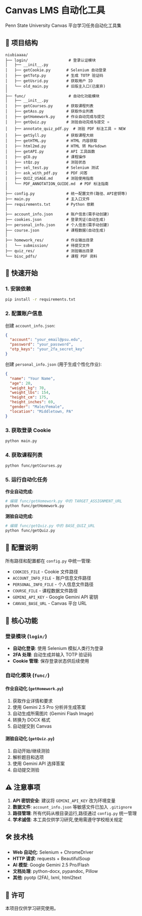 # Canvas LMS 自动化工具

Penn State University Canvas 平台学习任务自动化工具集

## 📁 项目结构

```
niubiaaaa/
├── login/                  # 登录认证模块
│   ├── __init__.py
│   ├── getCookie.py       # Selenium 自动登录
│   ├── getTotp.py         # 生成 TOTP 验证码
│   ├── getUsrid.py        # 获取用户 ID
│   └── old_main.py        # 旧版主入口(已废弃)
│
├── func/                   # 自动化功能模块
│   ├── __init__.py
│   ├── getCourses.py      # 获取课程列表
│   ├── getAss.py          # 获取作业列表
│   ├── getHomework.py     # 作业自动完成与提交
│   ├── getQuiz.py         # 测验自动完成与提交 ⭐
│   ├── annotate_quiz_pdf.py  # 测验 PDF 标注工具 ⭐ NEW
│   ├── getSyll.py         # 获取课程大纲
│   ├── getHTML.py         # HTML 内容获取
│   ├── html2md.py         # HTML 转 Markdown
│   ├── getAPI.py          # API 工具函数
│   ├── gCO.py             # 课程操作
│   ├── stQz.py            # 测验状态
│   ├── sel_test.py        # Selenium 测试
│   ├── ask_with_pdf.py    # PDF 问答
│   ├── QUIZ_USAGE.md      # 测验使用指南
│   └── PDF_ANNOTATION_GUIDE.md  # PDF 标注指南
│
├── config.py              # 统一配置文件(路径、API密钥等)
├── main.py                # 主入口文件
├── requirements.txt       # Python 依赖
│
├── account_info.json      # 账户信息(需手动创建)
├── cookies.json           # 登录凭证(自动生成)
├── personal_info.json     # 个人信息(需手动创建)
├── course.json            # 课程数据(自动生成)
│
├── homework_res/          # 作业输出目录
│   └── submission/        # 待提交文件
├── quiz_res/              # 测验输出目录
└── bisc_pdfs/             # 课程 PDF 资料
```

## 🚀 快速开始

### 1. 安装依赖

```bash
pip install -r requirements.txt
```

### 2. 配置账户信息

创建 `account_info.json`:

```json
{
  "account": "your_email@psu.edu",
  "password": "your_password",
  "otp_keys": "your_2fa_secret_key"
}
```

创建 `personal_info.json` (用于生成个性化作业):

```json
{
  "name": "Your Name",
  "age": 20,
  "weight_kg": 70,
  "weight_lbs": 154,
  "height_cm": 175,
  "height_inches": 69,
  "gender": "Male/Female",
  "location": "Middletown, PA"
}
```

### 3. 获取登录 Cookie

```bash
python main.py
```

### 4. 获取课程列表

```bash
python func/getCourses.py
```

### 5. 运行自动化任务

**作业自动完成:**
```bash
# 编辑 func/getHomework.py 中的 TARGET_ASSIGNMENT_URL
python func/getHomework.py
```

**测验自动完成:**
```bash
# 编辑 func/getQuiz.py 中的 BASE_QUIZ_URL
python func/getQuiz.py
```

## 🔧 配置说明

所有路径和配置都在 `config.py` 中统一管理:

- `COOKIES_FILE` - Cookie 文件路径
- `ACCOUNT_INFO_FILE` - 账户信息文件路径
- `PERSONAL_INFO_FILE` - 个人信息文件路径
- `COURSE_FILE` - 课程数据文件路径
- `GEMINI_API_KEY` - Google Gemini API 密钥
- `CANVAS_BASE_URL` - Canvas 平台 URL

## 📝 核心功能

### 登录模块 (`login/`)

- **自动化登录**: 使用 Selenium 模拟人类行为登录
- **2FA 处理**: 自动生成并输入 TOTP 验证码
- **Cookie 管理**: 保存登录状态供后续使用

### 自动化模块 (`func/`)

#### 作业自动化 (`getHomework.py`)

1. 获取作业详情和要求
2. 使用 Gemini 2.5 Pro 分析并生成答案
3. 自动生成所需图片 (Gemini Flash Image)
4. 转换为 DOCX 格式
5. 自动提交到 Canvas

#### 测验自动化 (`getQuiz.py`)

1. 自动开始/继续测验
2. 解析题目和选项
3. 使用 Gemini API 选择答案
4. 自动提交测验

## ⚠️ 注意事项

1. **API 密钥安全**: 建议将 `GEMINI_API_KEY` 改为环境变量
2. **数据文件**: `account_info.json` 等敏感文件已加入 `.gitignore`
3. **路径管理**: 所有代码从根目录运行,路径通过 `config.py` 统一管理
4. **学术诚信**: 本工具仅供学习研究,使用需遵守学校相关规定

## 🛠️ 技术栈

- **Web 自动化**: Selenium + ChromeDriver
- **HTTP 请求**: requests + BeautifulSoup
- **AI 模型**: Google Gemini 2.5 Pro/Flash
- **文档处理**: python-docx, pypandoc, Pillow
- **其他**: pyotp (2FA), lxml, html2text

## 📄 许可

本项目仅供学习研究使用。
